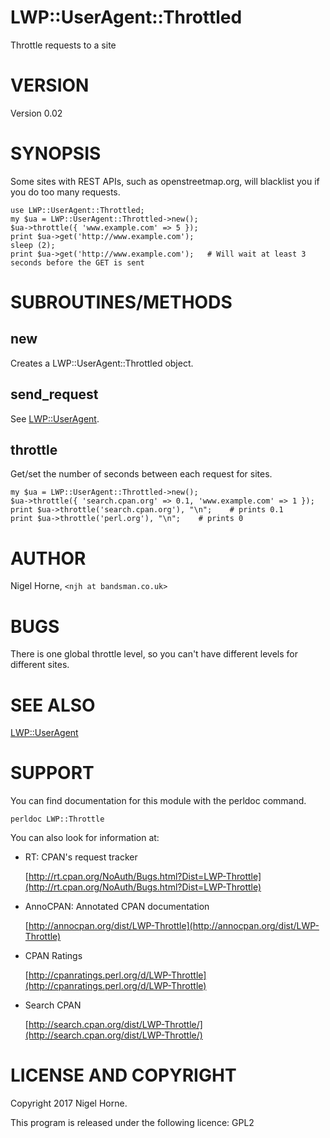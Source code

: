 # LWP::UserAgent::Throttled

Throttle requests to a site

# VERSION

Version 0.02

# SYNOPSIS

Some sites with REST APIs, such as openstreetmap.org, will blacklist you if you do too many requests.

    use LWP::UserAgent::Throttled;
    my $ua = LWP::UserAgent::Throttled->new();
    $ua->throttle({ 'www.example.com' => 5 });
    print $ua->get('http://www.example.com');
    sleep (2);
    print $ua->get('http://www.example.com');   # Will wait at least 3 seconds before the GET is sent

# SUBROUTINES/METHODS

## new

Creates a LWP::UserAgent::Throttled object.

## send\_request

See [LWP::UserAgent](https://metacpan.org/pod/LWP::UserAgent).

## throttle

Get/set the number of seconds between each request for sites.

    my $ua = LWP::UserAgent::Throttled->new();
    $ua->throttle({ 'search.cpan.org' => 0.1, 'www.example.com' => 1 });
    print $ua->throttle('search.cpan.org'), "\n";    # prints 0.1
    print $ua->throttle('perl.org'), "\n";    # prints 0

# AUTHOR

Nigel Horne, `<njh at bandsman.co.uk>`

# BUGS

There is one global throttle level, so you can't have different levels for different sites.

# SEE ALSO

[LWP::UserAgent](https://metacpan.org/pod/LWP::UserAgent)

# SUPPORT

You can find documentation for this module with the perldoc command.

    perldoc LWP::Throttle

You can also look for information at:

- RT: CPAN's request tracker

    [http://rt.cpan.org/NoAuth/Bugs.html?Dist=LWP-Throttle](http://rt.cpan.org/NoAuth/Bugs.html?Dist=LWP-Throttle)

- AnnoCPAN: Annotated CPAN documentation

    [http://annocpan.org/dist/LWP-Throttle](http://annocpan.org/dist/LWP-Throttle)

- CPAN Ratings

    [http://cpanratings.perl.org/d/LWP-Throttle](http://cpanratings.perl.org/d/LWP-Throttle)

- Search CPAN

    [http://search.cpan.org/dist/LWP-Throttle/](http://search.cpan.org/dist/LWP-Throttle/)

# LICENSE AND COPYRIGHT

Copyright 2017 Nigel Horne.

This program is released under the following licence: GPL2
